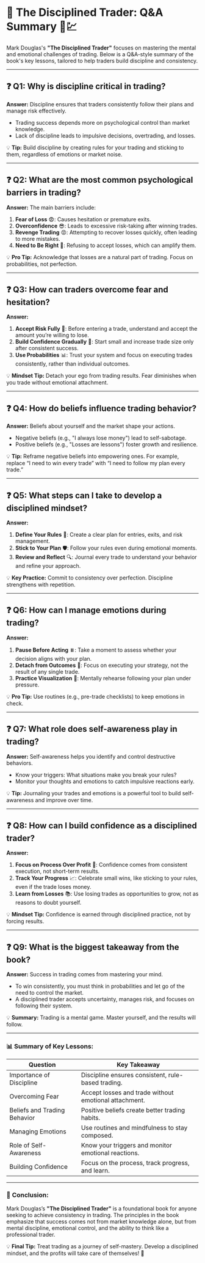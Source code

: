 # 📘 **The Disciplined Trader**: Q&A Summary 🧠💹  

Mark Douglas's **"The Disciplined Trader"** focuses on mastering the mental and emotional challenges of trading. Below is a Q&A-style summary of the book's key lessons, tailored to help traders build discipline and consistency.  

---  

## ❓ **Q1: Why is discipline critical in trading?**  

**Answer:** Discipline ensures that traders consistently follow their plans and manage risk effectively.  
- Trading success depends more on psychological control than market knowledge.  
- Lack of discipline leads to impulsive decisions, overtrading, and losses.  

💡 **Tip:** Build discipline by creating rules for your trading and sticking to them, regardless of emotions or market noise.  

---  

## ❓ **Q2: What are the most common psychological barriers in trading?**  

**Answer:** The main barriers include:  
1. **Fear of Loss** 😨: Causes hesitation or premature exits.  
2. **Overconfidence** 😎: Leads to excessive risk-taking after winning trades.  
3. **Revenge Trading** 😡: Attempting to recover losses quickly, often leading to more mistakes.  
4. **Need to Be Right** 🤔: Refusing to accept losses, which can amplify them.  

💡 **Pro Tip:** Acknowledge that losses are a natural part of trading. Focus on probabilities, not perfection.  

---  

## ❓ **Q3: How can traders overcome fear and hesitation?**  

**Answer:**  
1. **Accept Risk Fully** 🎯: Before entering a trade, understand and accept the amount you’re willing to lose.  
2. **Build Confidence Gradually** 🐾: Start small and increase trade size only after consistent success.  
3. **Use Probabilities** 📊: Trust your system and focus on executing trades consistently, rather than individual outcomes.  

💡 **Mindset Tip:** Detach your ego from trading results. Fear diminishes when you trade without emotional attachment.  

---  

## ❓ **Q4: How do beliefs influence trading behavior?**  

**Answer:** Beliefs about yourself and the market shape your actions.  
- Negative beliefs (e.g., "I always lose money") lead to self-sabotage.  
- Positive beliefs (e.g., "Losses are lessons") foster growth and resilience.  

💡 **Tip:** Reframe negative beliefs into empowering ones. For example, replace “I need to win every trade” with “I need to follow my plan every trade.”  

---  

## ❓ **Q5: What steps can I take to develop a disciplined mindset?**  

**Answer:**  
1. **Define Your Rules** 📜: Create a clear plan for entries, exits, and risk management.  
2. **Stick to Your Plan** 🛡️: Follow your rules even during emotional moments.  
3. **Review and Reflect** 🔍: Journal every trade to understand your behavior and refine your approach.  

💡 **Key Practice:** Commit to consistency over perfection. Discipline strengthens with repetition.  

---  

## ❓ **Q6: How can I manage emotions during trading?**  

**Answer:**  
1. **Pause Before Acting** ⏸️: Take a moment to assess whether your decision aligns with your plan.  
2. **Detach from Outcomes** 🔗: Focus on executing your strategy, not the result of any single trade.  
3. **Practice Visualization** 🧘: Mentally rehearse following your plan under pressure.  

💡 **Pro Tip:** Use routines (e.g., pre-trade checklists) to keep emotions in check.  

---  

## ❓ **Q7: What role does self-awareness play in trading?**  

**Answer:** Self-awareness helps you identify and control destructive behaviors.  
- Know your triggers: What situations make you break your rules?  
- Monitor your thoughts and emotions to catch impulsive reactions early.  

💡 **Tip:** Journaling your trades and emotions is a powerful tool to build self-awareness and improve over time.  

---  

## ❓ **Q8: How can I build confidence as a disciplined trader?**  

**Answer:**  
1. **Focus on Process Over Profit** 🔄: Confidence comes from consistent execution, not short-term results.  
2. **Track Your Progress** 📈: Celebrate small wins, like sticking to your rules, even if the trade loses money.  
3. **Learn from Losses** 📚: Use losing trades as opportunities to grow, not as reasons to doubt yourself.  

💡 **Mindset Tip:** Confidence is earned through disciplined practice, not by forcing results.  

---  

## ❓ **Q9: What is the biggest takeaway from the book?**  

**Answer:** Success in trading comes from mastering your mind.  
- To win consistently, you must think in probabilities and let go of the need to control the market.  
- A disciplined trader accepts uncertainty, manages risk, and focuses on following their system.  

💡 **Summary:** Trading is a mental game. Master yourself, and the results will follow.  

---  

### 📊 **Summary of Key Lessons:**  

| **Question**                  | **Key Takeaway**                                      |  
|-------------------------------|------------------------------------------------------|  
| Importance of Discipline      | Discipline ensures consistent, rule-based trading.   |  
| Overcoming Fear               | Accept losses and trade without emotional attachment.|  
| Beliefs and Trading Behavior  | Positive beliefs create better trading habits.       |  
| Managing Emotions             | Use routines and mindfulness to stay composed.       |  
| Role of Self-Awareness        | Know your triggers and monitor emotional reactions.  |  
| Building Confidence           | Focus on the process, track progress, and learn.     |  

---  

### 🎯 **Conclusion:**  

Mark Douglas’s **"The Disciplined Trader"** is a foundational book for anyone seeking to achieve consistency in trading. The principles in the book emphasize that success comes not from market knowledge alone, but from mental discipline, emotional control, and the ability to think like a professional trader.  

💡 **Final Tip:** Treat trading as a journey of self-mastery. Develop a disciplined mindset, and the profits will take care of themselves! 🚀  